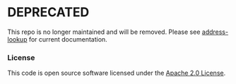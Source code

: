 # DEPRECATED
This repo is no longer maintained and will be removed.
Please see [address-lookup](https://github.com/hmrc/address-lookup/blob/master/README.md) for current documentation.

### License

This code is open source software licensed under the [Apache 2.0 License]("http://www.apache.org/licenses/LICENSE-2.0.html").

